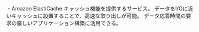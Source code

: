 ・Amazon ElastiCache
キャッシュ機能を提供するサービス。
データをI/Oに近いキャッシュに設置することで、高速な取り出しが可能。
データ応答時間の要求の厳しいアプリケーション構築に活用できる。
